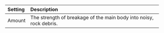 | Setting    | Description                                                        |
| :--------- | :----------------------------------------------------------------- |
| Amount | The strength of breakage of the main body into noisy, rock debris. |
